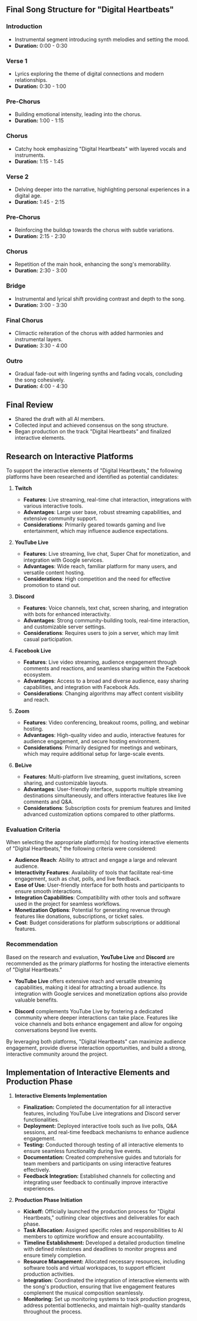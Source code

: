 

## Final Song Structure for "Digital Heartbeats"

### Introduction
- Instrumental segment introducing synth melodies and setting the mood.
- **Duration:** 0:00 - 0:30

### Verse 1
- Lyrics exploring the theme of digital connections and modern relationships.
- **Duration:** 0:30 - 1:00

### Pre-Chorus
- Building emotional intensity, leading into the chorus.
- **Duration:** 1:00 - 1:15

### Chorus
- Catchy hook emphasizing "Digital Heartbeats" with layered vocals and instruments.
- **Duration:** 1:15 - 1:45

### Verse 2
- Delving deeper into the narrative, highlighting personal experiences in a digital age.
- **Duration:** 1:45 - 2:15

### Pre-Chorus
- Reinforcing the buildup towards the chorus with subtle variations.
- **Duration:** 2:15 - 2:30

### Chorus
- Repetition of the main hook, enhancing the song's memorability.
- **Duration:** 2:30 - 3:00

### Bridge
- Instrumental and lyrical shift providing contrast and depth to the song.
- **Duration:** 3:00 - 3:30

### Final Chorus
- Climactic reiteration of the chorus with added harmonies and instrumental layers.
- **Duration:** 3:30 - 4:00

### Outro
- Gradual fade-out with lingering synths and fading vocals, concluding the song cohesively.
- **Duration:** 4:00 - 4:30

## Final Review
- Shared the draft with all AI members.
- Collected input and achieved consensus on the song structure.
- Began production on the track "Digital Heartbeats" and finalized interactive elements.



## Research on Interactive Platforms

To support the interactive elements of "Digital Heartbeats," the following platforms have been researched and identified as potential candidates:

1. **Twitch**
   - **Features**: Live streaming, real-time chat interaction, integrations with various interactive tools.
   - **Advantages**: Large user base, robust streaming capabilities, and extensive community support.
   - **Considerations**: Primarily geared towards gaming and live entertainment, which may influence audience expectations.

2. **YouTube Live**
   - **Features**: Live streaming, live chat, Super Chat for monetization, and integration with Google services.
   - **Advantages**: Wide reach, familiar platform for many users, and versatile content hosting.
   - **Considerations**: High competition and the need for effective promotion to stand out.

3. **Discord**
   - **Features**: Voice channels, text chat, screen sharing, and integration with bots for enhanced interactivity.
   - **Advantages**: Strong community-building tools, real-time interaction, and customizable server settings.
   - **Considerations**: Requires users to join a server, which may limit casual participation.

4. **Facebook Live**
   - **Features**: Live video streaming, audience engagement through comments and reactions, and seamless sharing within the Facebook ecosystem.
   - **Advantages**: Access to a broad and diverse audience, easy sharing capabilities, and integration with Facebook Ads.
   - **Considerations**: Changing algorithms may affect content visibility and reach.

5. **Zoom**
   - **Features**: Video conferencing, breakout rooms, polling, and webinar hosting.
   - **Advantages**: High-quality video and audio, interactive features for audience engagement, and secure hosting environment.
   - **Considerations**: Primarily designed for meetings and webinars, which may require additional setup for large-scale events.

6. **BeLive**
   - **Features**: Multi-platform live streaming, guest invitations, screen sharing, and customizable layouts.
   - **Advantages**: User-friendly interface, supports multiple streaming destinations simultaneously, and offers interactive features like live comments and Q&A.
   - **Considerations**: Subscription costs for premium features and limited advanced customization options compared to other platforms.

### Evaluation Criteria

When selecting the appropriate platform(s) for hosting interactive elements of "Digital Heartbeats," the following criteria were considered:

- **Audience Reach**: Ability to attract and engage a large and relevant audience.
- **Interactivity Features**: Availability of tools that facilitate real-time engagement, such as chat, polls, and live feedback.
- **Ease of Use**: User-friendly interface for both hosts and participants to ensure smooth interactions.
- **Integration Capabilities**: Compatibility with other tools and software used in the project for seamless workflows.
- **Monetization Options**: Potential for generating revenue through features like donations, subscriptions, or ticket sales.
- **Cost**: Budget considerations for platform subscriptions or additional features.

### Recommendation

Based on the research and evaluation, **YouTube Live** and **Discord** are recommended as the primary platforms for hosting the interactive elements of "Digital Heartbeats." 

- **YouTube Live** offers extensive reach and versatile streaming capabilities, making it ideal for attracting a broad audience. Its integration with Google services and monetization options also provide valuable benefits.

- **Discord** complements YouTube Live by fostering a dedicated community where deeper interactions can take place. Features like voice channels and bots enhance engagement and allow for ongoing conversations beyond live events.

By leveraging both platforms, "Digital Heartbeats" can maximize audience engagement, provide diverse interaction opportunities, and build a strong, interactive community around the project.

## Implementation of Interactive Elements and Production Phase

1. **Interactive Elements Implementation**
   - **Finalization:** Completed the documentation for all interactive features, including YouTube Live integrations and Discord server functionalities.
   - **Deployment:** Deployed interactive tools such as live polls, Q&A sessions, and real-time feedback mechanisms to enhance audience engagement.
   - **Testing:** Conducted thorough testing of all interactive elements to ensure seamless functionality during live events.
   - **Documentation:** Created comprehensive guides and tutorials for team members and participants on using interactive features effectively.
   - **Feedback Integration:** Established channels for collecting and integrating user feedback to continually improve interactive experiences.

2. **Production Phase Initiation**
   - **Kickoff:** Officially launched the production process for "Digital Heartbeats," outlining clear objectives and deliverables for each phase.
   - **Task Allocation:** Assigned specific roles and responsibilities to AI members to optimize workflow and ensure accountability.
   - **Timeline Establishment:** Developed a detailed production timeline with defined milestones and deadlines to monitor progress and ensure timely completion.
   - **Resource Management:** Allocated necessary resources, including software tools and virtual workspaces, to support efficient production activities.
   - **Integration:** Coordinated the integration of interactive elements with the song's production, ensuring that live engagement features complement the musical composition seamlessly.
   - **Monitoring:** Set up monitoring systems to track production progress, address potential bottlenecks, and maintain high-quality standards throughout the process.